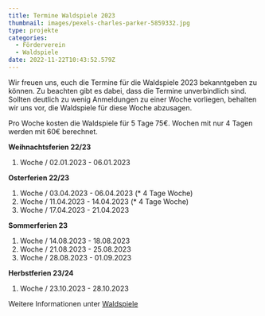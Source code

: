 ```yaml
---
title: Termine Waldspiele 2023
thumbnail: images/pexels-charles-parker-5859332.jpg
type: projekte
categories:
  - Förderverein
  - Waldspiele
date: 2022-11-22T10:43:52.579Z
---
```


Wir freuen uns, euch die Termine für die Waldspiele 2023 bekanntgeben zu können. Zu beachten gibt es dabei, dass die Termine unverbindlich sind. Sollten deutlich zu wenig Anmeldungen zu einer Woche vorliegen, behalten wir uns vor, die Waldspiele für diese Woche abzusagen.

Pro Woche kosten die Waldspiele für 5 Tage 75€. Wochen mit nur 4 Tagen werden mit 60€ berechnet.

**Weihnachtsferien 22/23**

1. Woche / 02.01.2023 - 06.01.2023

**Osterferien 22/23**

1. Woche / 03.04.2023 - 06.04.2023 (\* 4 Tage Woche)
2. Woche / 11.04.2023 - 14.04.2023 (\* 4 Tage Woche)
3. Woche / 17.04.2023 - 21.04.2023

**Sommerferien 23**

1. Woche / 14.08.2023 - 18.08.2023
2. Woche / 21.08.2023 - 25.08.2023
3. Woche / 28.08.2023 - 01.09.2023

**Herbstferien 23/24**

1. Woche / 23.10.2023 - 28.10.2023

Weitere Informationen unter [Waldspiele](/fuereltern/waldspiele)
